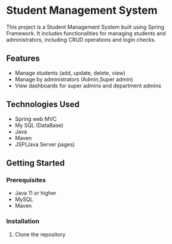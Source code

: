 # Student Management System

This project is a Student Management System built using Spring Framework. It includes functionalities for managing students and administrators, including CRUD operations and login checks.

## Features

- Manage students (add, update, delete, view)
- Manage by administrators (Admin,Super admin)
- View dashboards for super admins and department admins

## Technologies Used

- Spring web MVC
- My SQL (DataBase)
- Java
- Maven
- JSP(Java Server pages)

## Getting Started

### Prerequisites

- Java 11 or higher
- MySQL
- Maven

### Installation

1. Clone the repository
